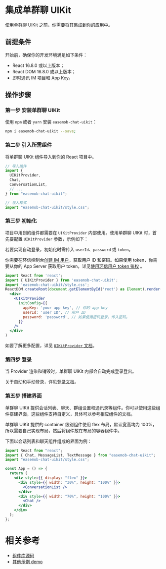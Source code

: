 # 集成单群聊 UIKit

<Toc />

使用单群聊 UIKit 之前，你需要将其集成到你的应用中。

## 前提条件

开始前，确保你的开发环境满足如下条件：

- React 16.8.0 或以上版本；
- React DOM 16.8.0 或以上版本；
- 即时通讯 IM 项目和 App Key。

## 操作步骤

### 第一步 安装单群聊 UIKit

使用 `npm` 或者 `yarn` 安装 `easemob-chat-uikit`：

```bash
npm i easemob-chat-uikit --save;
```

### 第二步 引入所需组件

将单群聊 UIKit 组件导入到你的 React 项目中。

```jsx
// 导入组件
import {
  UIKitProvider,
  Chat,
  ConversationList,
  // ...
} from "easemob-chat-uikit";

// 导入样式
import "easemob-chat-uikit/style.css";
```

### 第三步 初始化

项目中用到的组件都需要在 `UIKitProvider` 内部使用。使用单群聊 UIKit 时，首先要配置 `UIKitProvider` 参数，示例如下：

若要实现自动登录，初始化时需传入 `userId`、`password` 或 `token`。 

你需要在环信控制台[创建 IM 用户](/product/enable_and_configure_IM.html#创建-im-用户)，获取用户 ID 和密码。如果使用 token，你需要从你的 App Server 获取用户 token，详见[使用环信用户 token 鉴权](/product/easemob_user_token.html) 。

```jsx
import React from 'react';
import { UIKitProvider } from 'easemob-chat-uikit';
import 'easemob-chat-uikit/style.css';
ReactDOM.createRoot(document.getElementById('root') as Element).render(
  <div>
    <UIKitProvider
      initConfig={{
        appKey: 'your app key', // 你的 app key
        userId: 'user ID', // 用户 ID
        password: 'password', // 如果使用密码登录，传入密码。
      }}
    />
  </div>
)
```

如要了解更多配置，详见 [`UIKitProvider` 文档](chatuikit_provider.html)。

### 第四步 登录

当 Provider 渲染和销毁时，单群聊 UIKit 内部会自动完成登录登出。

关于自动和手动登录，详见[登录文档](chatuikit_login.html)。

### 第五步 搭建界面

单群聊 UIKit 提供会话列表、聊天、群组设置和通讯录等组件。你可以使用这些组件搭建界面，这些组件支持自定义，具体可以参考相应组件的文档。

单群聊 UIKit 提供的 container 级别组件使用 flex 布局，默认宽高均为 100%，所以需要自己实现布局，然后将组件放在布局的容器组件中。

下面以会话列表和聊天组件组成的界面为例：

```jsx
import React from "react";
import { Chat, MessageList, TextMessage } from "easemob-chat-uikit";
import "easemob-chat-uikit/style.css";

const App = () => {
  return (
    <div style={{ display: "flex" }}>
      <div style={{ width: "30%", height: "100%" }}>
        <ConversationList />
      </div>
      <div style={{ width: "70%", height: "100%" }}>
        <Chat />
      </div>
    </div>
  );
};
```

# 相关参考

- [组件库源码](https://github.com/easemob/Easemob-UIKit-web)
- [其他示例 demo](https://github.com/easemob/Easemob-UIKit-web/demo)
